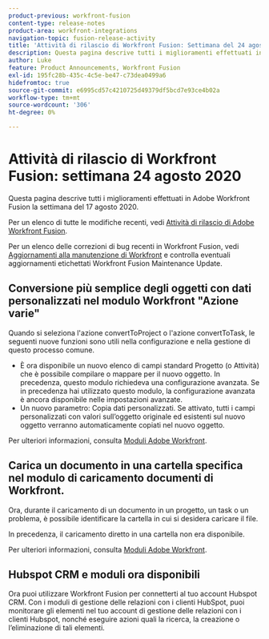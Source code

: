 ```yaml
---
product-previous: workfront-fusion
content-type: release-notes
product-area: workfront-integrations
navigation-topic: fusion-release-activity
title: 'Attività di rilascio di Workfront Fusion: Settimana del 24 agosto 2020'
description: Questa pagina descrive tutti i miglioramenti effettuati in Adobe Workfront Fusion la settimana del 17 agosto 2020.
author: Luke
feature: Product Announcements, Workfront Fusion
exl-id: 195fc28b-435c-4c5e-be47-c73dea0499a6
hidefromtoc: true
source-git-commit: e6995cd57c4210725d49379df5bcd7e93ce4b02a
workflow-type: tm+mt
source-wordcount: '306'
ht-degree: 0%

---
```


# Attività di rilascio di Workfront Fusion: settimana 24 agosto 2020

Questa pagina descrive tutti i miglioramenti effettuati in Adobe Workfront Fusion la settimana del 17 agosto 2020.

Per un elenco di tutte le modifiche recenti, vedi [Attività di rilascio di Adobe Workfront Fusion](../../../../../product-announcements/product-releases/fusion-release-activity/fusion-release-activity.md).

Per un elenco delle correzioni di bug recenti in Workfront Fusion, vedi [Aggiornamenti alla manutenzione di Workfront](https://experienceleague.adobe.com/docs/workfront-known-issues/releases/current-updates.html) e controlla eventuali aggiornamenti etichettati Workfront Fusion Maintenance Update.

## Conversione più semplice degli oggetti con dati personalizzati nel modulo Workfront &quot;Azione varie&quot;

Quando si seleziona l&#39;azione convertToProject o l&#39;azione convertToTask, le seguenti nuove funzioni sono utili nella configurazione e nella gestione di questo processo comune.

* È ora disponibile un nuovo elenco di campi standard Progetto (o Attività) che è possibile compilare o mappare per il nuovo oggetto. In precedenza, questo modulo richiedeva una configurazione avanzata. Se in precedenza hai utilizzato questo modulo, la configurazione avanzata è ancora disponibile nelle impostazioni avanzate.
* Un nuovo parametro: Copia dati personalizzati. Se attivato, tutti i campi personalizzati con valori sull’oggetto originale ed esistenti sul nuovo oggetto verranno automaticamente copiati nel nuovo oggetto.

Per ulteriori informazioni, consulta [Moduli Adobe Workfront](../../../../../workfront-fusion/apps-and-their-modules/workfront-modules.md).

## Carica un documento in una cartella specifica nel modulo di caricamento documenti di Workfront.

Ora, durante il caricamento di un documento in un progetto, un task o un problema, è possibile identificare la cartella in cui si desidera caricare il file.

In precedenza, il caricamento diretto in una cartella non era disponibile.

Per ulteriori informazioni, consulta [Moduli Adobe Workfront](../../../../../workfront-fusion/apps-and-their-modules/workfront-modules.md).

## Hubspot CRM e moduli ora disponibili

Ora puoi utilizzare Workfront Fusion per connetterti al tuo account Hubspot CRM. Con i moduli di gestione delle relazioni con i clienti HubSpot, puoi monitorare gli elementi nel tuo account di gestione delle relazioni con i clienti Hubspot, nonché eseguire azioni quali la ricerca, la creazione o l’eliminazione di tali elementi.

